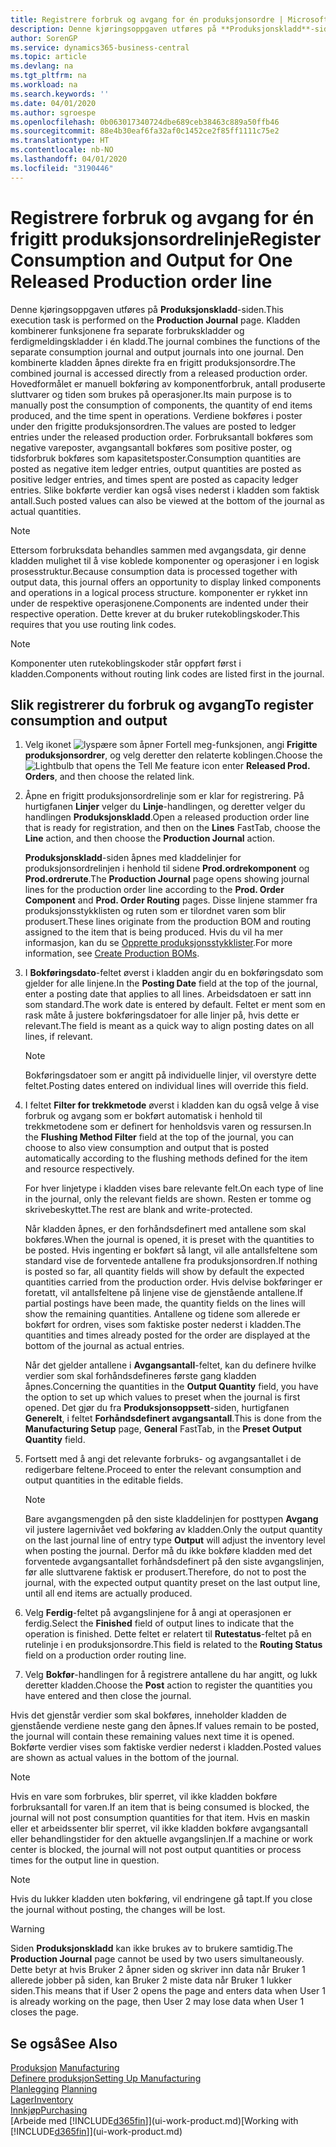 ```yaml
---
title: Registrere forbruk og avgang for én produksjonsordre | Microsoft-dokumentasjon
description: Denne kjøringsoppgaven utføres på **Produksjonskladd**-siden. Kladden kombinerer funksjonene fra separate forbrukskladder og ferdigmeldingskladder i én kladd. Den kombinerte kladden åpnes direkte fra en frigitt produksjonsordre. Hovedformålet er manuell bokføring av komponentforbruk, antall produserte sluttvarer og tiden som brukes på operasjoner.
author: SorenGP
ms.service: dynamics365-business-central
ms.topic: article
ms.devlang: na
ms.tgt_pltfrm: na
ms.workload: na
ms.search.keywords: ''
ms.date: 04/01/2020
ms.author: sgroespe
ms.openlocfilehash: 0b063017340724dbe689ceb38463c889a50ffb46
ms.sourcegitcommit: 88e4b30eaf6fa32af0c1452ce2f85ff1111c75e2
ms.translationtype: HT
ms.contentlocale: nb-NO
ms.lasthandoff: 04/01/2020
ms.locfileid: "3190446"
---
```

# <a name="register-consumption-and-output-for-one-released-production-order-line"></a><span data-ttu-id="c4e0e-106">Registrere forbruk og avgang for én frigitt produksjonsordrelinje</span><span class="sxs-lookup"><span data-stu-id="c4e0e-106">Register Consumption and Output for One Released Production order line</span></span>
<span data-ttu-id="c4e0e-107">Denne kjøringsoppgaven utføres på **Produksjonskladd**-siden.</span><span class="sxs-lookup"><span data-stu-id="c4e0e-107">This execution task is performed on the **Production Journal** page.</span></span> <span data-ttu-id="c4e0e-108">Kladden kombinerer funksjonene fra separate forbrukskladder og ferdigmeldingskladder i én kladd.</span><span class="sxs-lookup"><span data-stu-id="c4e0e-108">The journal combines the functions of the separate consumption journal and output journals into one journal.</span></span> <span data-ttu-id="c4e0e-109">Den kombinerte kladden åpnes direkte fra en frigitt produksjonsordre.</span><span class="sxs-lookup"><span data-stu-id="c4e0e-109">The combined journal is accessed directly from a released production order.</span></span> <span data-ttu-id="c4e0e-110">Hovedformålet er manuell bokføring av komponentforbruk, antall produserte sluttvarer og tiden som brukes på operasjoner.</span><span class="sxs-lookup"><span data-stu-id="c4e0e-110">Its main purpose is to manually post the consumption of components, the quantity of end items produced, and the time spent in operations.</span></span> <span data-ttu-id="c4e0e-111">Verdiene bokføres i poster under den frigitte produksjonsordren.</span><span class="sxs-lookup"><span data-stu-id="c4e0e-111">The values are posted to ledger entries under the released production order.</span></span> <span data-ttu-id="c4e0e-112">Forbruksantall bokføres som negative vareposter, avgangsantall bokføres som positive poster, og tidsforbruk bokføres som kapasitetsposter.</span><span class="sxs-lookup"><span data-stu-id="c4e0e-112">Consumption quantities are posted as negative item ledger entries, output quantities are posted as positive ledger entries, and times spent are posted as capacity ledger entries.</span></span> <span data-ttu-id="c4e0e-113">Slike bokførte verdier kan også vises nederst i kladden som faktisk antall.</span><span class="sxs-lookup"><span data-stu-id="c4e0e-113">Such posted values can also be viewed at the bottom of the journal as actual quantities.</span></span>  

> [!NOTE]  
>  <span data-ttu-id="c4e0e-114">Ettersom forbruksdata behandles sammen med avgangsdata, gir denne kladden mulighet til å vise koblede komponenter og operasjoner i en logisk prosesstruktur.</span><span class="sxs-lookup"><span data-stu-id="c4e0e-114">Because consumption data is processed together with output data, this journal offers an opportunity to display linked components and operations in a logical process structure.</span></span> <span data-ttu-id="c4e0e-115">komponenter er rykket inn under de respektive operasjonene.</span><span class="sxs-lookup"><span data-stu-id="c4e0e-115">Components are indented under their respective operation.</span></span> <span data-ttu-id="c4e0e-116">Dette krever at du bruker rutekoblingskoder.</span><span class="sxs-lookup"><span data-stu-id="c4e0e-116">This requires that you use routing link codes.</span></span>  

> [!NOTE]  
>  <span data-ttu-id="c4e0e-117">Komponenter uten rutekoblingskoder står oppført først i kladden.</span><span class="sxs-lookup"><span data-stu-id="c4e0e-117">Components without routing link codes are listed first in the journal.</span></span>  

## <a name="to-register-consumption-and-output"></a><span data-ttu-id="c4e0e-118">Slik registrerer du forbruk og avgang</span><span class="sxs-lookup"><span data-stu-id="c4e0e-118">To register consumption and output</span></span>  
1.  <span data-ttu-id="c4e0e-119">Velg ikonet ![lyspære som åpner Fortell meg-funksjonen](media/ui-search/search_small.png "Fortell hva du vil gjøre"), angi **Frigitte produksjonsordrer**, og velg deretter den relaterte koblingen.</span><span class="sxs-lookup"><span data-stu-id="c4e0e-119">Choose the ![Lightbulb that opens the Tell Me feature](media/ui-search/search_small.png "Tell me what you want to do") icon enter **Released Prod. Orders**, and then choose the related link.</span></span>  
2.  <span data-ttu-id="c4e0e-120">Åpne en frigitt produksjonsordrelinje som er klar for registrering. På hurtigfanen **Linjer** velger du **Linje**-handlingen, og deretter velger du handlingen **Produksjonskladd**.</span><span class="sxs-lookup"><span data-stu-id="c4e0e-120">Open a released production order line that is ready for registration, and then on the **Lines** FastTab, choose the **Line** action, and then choose the **Production Journal** action.</span></span>  

    <span data-ttu-id="c4e0e-121">**Produksjonskladd**-siden åpnes med kladdelinjer for produksjonsordrelinjen i henhold til sidene **Prod.ordrekomponent** og **Prod.ordrerute**.</span><span class="sxs-lookup"><span data-stu-id="c4e0e-121">The **Production Journal** page opens showing journal lines for the production order line according to the **Prod. Order Component** and **Prod. Order Routing** pages.</span></span> <span data-ttu-id="c4e0e-122">Disse linjene stammer fra produksjonsstykklisten og ruten som er tilordnet varen som blir produsert.</span><span class="sxs-lookup"><span data-stu-id="c4e0e-122">These lines originate from the production BOM and routing assigned to the item that is being produced.</span></span> <span data-ttu-id="c4e0e-123">Hvis du vil ha mer informasjon, kan du se [Opprette produksjonsstykklister](production-how-to-create-routings.md).</span><span class="sxs-lookup"><span data-stu-id="c4e0e-123">For more information, see [Create Production BOMs](production-how-to-create-routings.md).</span></span>  

3.  <span data-ttu-id="c4e0e-124">I **Bokføringsdato**-feltet øverst i kladden angir du en bokføringsdato som gjelder for alle linjene.</span><span class="sxs-lookup"><span data-stu-id="c4e0e-124">In the **Posting Date** field at the top of the journal, enter a posting date that applies to all lines.</span></span> <span data-ttu-id="c4e0e-125">Arbeidsdatoen er satt inn som standard.</span><span class="sxs-lookup"><span data-stu-id="c4e0e-125">The work date is entered by default.</span></span> <span data-ttu-id="c4e0e-126">Feltet er ment som en rask måte å justere bokføringsdatoer for alle linjer på, hvis dette er relevant.</span><span class="sxs-lookup"><span data-stu-id="c4e0e-126">The field is meant as a quick way to align posting dates on all lines, if relevant.</span></span>  

    > [!NOTE]  
    >  <span data-ttu-id="c4e0e-127">Bokføringsdatoer som er angitt på individuelle linjer, vil overstyre dette feltet.</span><span class="sxs-lookup"><span data-stu-id="c4e0e-127">Posting dates entered on individual lines will override this field.</span></span>  

4.  <span data-ttu-id="c4e0e-128">I feltet **Filter for trekkmetode** øverst i kladden kan du også velge å vise forbruk og avgang som er bokført automatisk i henhold til trekkmetodene som er definert for henholdsvis varen og ressursen.</span><span class="sxs-lookup"><span data-stu-id="c4e0e-128">In the **Flushing Method Filter** field at the top of the journal, you can choose to also view consumption and output that is posted automatically according to the flushing methods defined for the item and resource respectively.</span></span>  

    <span data-ttu-id="c4e0e-129">For hver linjetype i kladden vises bare relevante felt.</span><span class="sxs-lookup"><span data-stu-id="c4e0e-129">On each type of line in the journal, only the relevant fields are shown.</span></span> <span data-ttu-id="c4e0e-130">Resten er tomme og skrivebeskyttet.</span><span class="sxs-lookup"><span data-stu-id="c4e0e-130">The rest are blank and write-protected.</span></span>  

    <span data-ttu-id="c4e0e-131">Når kladden åpnes, er den forhåndsdefinert med antallene som skal bokføres.</span><span class="sxs-lookup"><span data-stu-id="c4e0e-131">When the journal is opened, it is preset with the quantities to be posted.</span></span> <span data-ttu-id="c4e0e-132">Hvis ingenting er bokført så langt, vil alle antallsfeltene som standard vise de forventede antallene fra produksjonsordren.</span><span class="sxs-lookup"><span data-stu-id="c4e0e-132">If nothing is posted so far, all quantity fields will show by default the expected quantities carried from the production order.</span></span> <span data-ttu-id="c4e0e-133">Hvis delvise bokføringer er foretatt, vil antallsfeltene på linjene vise de gjenstående antallene.</span><span class="sxs-lookup"><span data-stu-id="c4e0e-133">If partial postings have been made, the quantity fields on the lines will show the remaining quantities.</span></span> <span data-ttu-id="c4e0e-134">Antallene og tidene som allerede er bokført for ordren, vises som faktiske poster nederst i kladden.</span><span class="sxs-lookup"><span data-stu-id="c4e0e-134">The quantities and times already posted for the order are displayed at the bottom of the journal as actual entries.</span></span>  

    <span data-ttu-id="c4e0e-135">Når det gjelder antallene i **Avgangsantall**-feltet, kan du definere hvilke verdier som skal forhåndsdefineres første gang kladden åpnes.</span><span class="sxs-lookup"><span data-stu-id="c4e0e-135">Concerning the quantities in the **Output Quantity** field, you have the option to set up which values to preset when the journal is first opened.</span></span> <span data-ttu-id="c4e0e-136">Det gjør du fra **Produksjonsoppsett**-siden, hurtigfanen **Generelt**, i feltet **Forhåndsdefinert avgangsantall**.</span><span class="sxs-lookup"><span data-stu-id="c4e0e-136">This is done from the **Manufacturing Setup** page, **General** FastTab, in the **Preset Output Quantity** field.</span></span>

5.  <span data-ttu-id="c4e0e-137">Fortsett med å angi det relevante forbruks- og avgangsantallet i de redigerbare feltene.</span><span class="sxs-lookup"><span data-stu-id="c4e0e-137">Proceed to enter the relevant consumption and output quantities in the editable fields.</span></span>  

    > [!NOTE]  
    >  <span data-ttu-id="c4e0e-138">Bare avgangsmengden på den siste kladdelinjen for posttypen **Avgang** vil justere lagernivået ved bokføring av kladden.</span><span class="sxs-lookup"><span data-stu-id="c4e0e-138">Only the output quantity on the last journal line of entry type **Output** will adjust the inventory level when posting the journal.</span></span> <span data-ttu-id="c4e0e-139">Derfor må du ikke bokføre kladden med det forventede avgangsantallet forhåndsdefinert på den siste avgangslinjen, før alle sluttvarene faktisk er produsert.</span><span class="sxs-lookup"><span data-stu-id="c4e0e-139">Therefore, do not to post the journal, with the expected output quantity preset on the last output line, until all end items are actually produced.</span></span>  

6.  <span data-ttu-id="c4e0e-140">Velg **Ferdig**-feltet på avgangslinjene for å angi at operasjonen er ferdig.</span><span class="sxs-lookup"><span data-stu-id="c4e0e-140">Select the **Finished** field of output lines to indicate that the operation is finished.</span></span> <span data-ttu-id="c4e0e-141">Dette feltet er relatert til **Rutestatus**-feltet på en rutelinje i en produksjonsordre.</span><span class="sxs-lookup"><span data-stu-id="c4e0e-141">This field is related to the **Routing Status** field on a production order routing line.</span></span>  
7.  <span data-ttu-id="c4e0e-142">Velg **Bokfør**-handlingen for å registrere antallene du har angitt, og lukk deretter kladden.</span><span class="sxs-lookup"><span data-stu-id="c4e0e-142">Choose the **Post** action to register the quantities you have entered and then close the journal.</span></span>  

<span data-ttu-id="c4e0e-143">Hvis det gjenstår verdier som skal bokføres, inneholder kladden de gjenstående verdiene neste gang den åpnes.</span><span class="sxs-lookup"><span data-stu-id="c4e0e-143">If values remain to be posted, the journal will contain these remaining values next time it is opened.</span></span> <span data-ttu-id="c4e0e-144">Bokførte verdier vises som faktiske verdier nederst i kladden.</span><span class="sxs-lookup"><span data-stu-id="c4e0e-144">Posted values are shown as actual values in the bottom of the journal.</span></span>  

> [!NOTE]  
>  <span data-ttu-id="c4e0e-145">Hvis en vare som forbrukes, blir sperret, vil ikke kladden bokføre forbruksantall for varen.</span><span class="sxs-lookup"><span data-stu-id="c4e0e-145">If an item that is being consumed is blocked, the journal will not post consumption quantities for that item.</span></span> <span data-ttu-id="c4e0e-146">Hvis en maskin eller et arbeidssenter blir sperret, vil ikke kladden bokføre avgangsantall eller behandlingstider for den aktuelle avgangslinjen.</span><span class="sxs-lookup"><span data-stu-id="c4e0e-146">If a machine or work center is blocked, the journal will not post output quantities or process times for the output line in question.</span></span>  

> [!NOTE]  
>  <span data-ttu-id="c4e0e-147">Hvis du lukker kladden uten bokføring, vil endringene gå tapt.</span><span class="sxs-lookup"><span data-stu-id="c4e0e-147">If you close the journal without posting, the changes will be lost.</span></span>  

> [!WARNING]  
>  <span data-ttu-id="c4e0e-148">Siden **Produksjonskladd** kan ikke brukes av to brukere samtidig.</span><span class="sxs-lookup"><span data-stu-id="c4e0e-148">The **Production Journal** page cannot be used by two users simultaneously.</span></span> <span data-ttu-id="c4e0e-149">Dette betyr at hvis Bruker 2 åpner siden og skriver inn data når Bruker 1 allerede jobber på siden, kan Bruker 2 miste data når Bruker 1 lukker siden.</span><span class="sxs-lookup"><span data-stu-id="c4e0e-149">This means that if User 2 opens the page and enters data when User 1 is already working on the page, then User 2 may lose data when User 1 closes the page.</span></span>  

## <a name="see-also"></a><span data-ttu-id="c4e0e-150">Se også</span><span class="sxs-lookup"><span data-stu-id="c4e0e-150">See Also</span></span>  
<span data-ttu-id="c4e0e-151">[Produksjon](production-manage-manufacturing.md)  </span><span class="sxs-lookup"><span data-stu-id="c4e0e-151">[Manufacturing](production-manage-manufacturing.md)  </span></span>  
[<span data-ttu-id="c4e0e-152">Definere produksjon</span><span class="sxs-lookup"><span data-stu-id="c4e0e-152">Setting Up Manufacturing</span></span>](production-configure-production-processes.md)  
<span data-ttu-id="c4e0e-153">[Planlegging](production-planning.md)    </span><span class="sxs-lookup"><span data-stu-id="c4e0e-153">[Planning](production-planning.md)    </span></span>  
[<span data-ttu-id="c4e0e-154">Lager</span><span class="sxs-lookup"><span data-stu-id="c4e0e-154">Inventory</span></span>](inventory-manage-inventory.md)  
[<span data-ttu-id="c4e0e-155">Innkjøp</span><span class="sxs-lookup"><span data-stu-id="c4e0e-155">Purchasing</span></span>](purchasing-manage-purchasing.md)  
<span data-ttu-id="c4e0e-156">[Arbeide med [!INCLUDE[d365fin](includes/d365fin_md.md)]](ui-work-product.md)</span><span class="sxs-lookup"><span data-stu-id="c4e0e-156">[Working with [!INCLUDE[d365fin](includes/d365fin_md.md)]](ui-work-product.md)</span></span>
